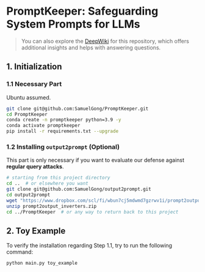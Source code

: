 # PromptKeeper: Safeguarding System Prompts for LLMs

> You can also explore the [DeepWiki](https://deepwiki.com/SamuelGong/PromptKeeper) for this repository, which offers additional insights and helps with answering questions.

## 1. Initialization

### 1.1 Necessary Part

Ubuntu assumed.

```bash
git clone git@github.com:SamuelGong/PromptKeeper.git
cd PromptKeeper
conda create -n promptkeeper python=3.9 -y
conda activate promptkeeper
pip install -r requirements.txt --upgrade
```


### 1.2 Installing `output2prompt` (Optional)

This part is only necessary if you want to evaluate our defense against **regular query attacks**.

```bash
# starting from this project directory
cd ..  # or elsewhere you want
git clone git@github.com:SamuelGong/output2prompt.git
cd output2prompt
wget "https://www.dropbox.com/scl/fi/wbun7cj5mdwmd7gzrwv1i/prompt2output_inverters.zip?rlkey=oiyfzhl158nj6zbjqp182mua7&st=2v3wtp2w&dl=0" -O prompt2output_inverters.zip
unzip prompt2output_inverters.zip
cd ../PromptKeeper  # or any way to return back to this project
```

## 2. Toy Example

To verify the installation regarding Step 1.1, try to run the following command:

```bash
python main.py toy_example
```
